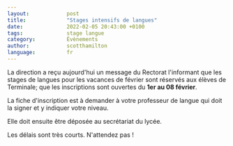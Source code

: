 ```yaml
---
layout:            post
title:             "Stages intensifs de langues"
date:              2022-02-05 20:43:00 +0100
tags:              stage langue
category:          Évènements
author:            scotthamilton
language:          fr
---
```


La direction a reçu aujourd'hui un message du Rectorat l'informant que les stages de langues pour les vacances de février sont réservés aux élèves de Terminale; que les inscriptions sont ouvertes du **1er au 08 février**.

La fiche d'inscription est à demander à votre professeur de langue qui doit la signer et y indiquer votre niveau.

Elle doit ensuite être déposée au secrétariat du lycée.

Les délais sont très courts. N'attendez pas !
